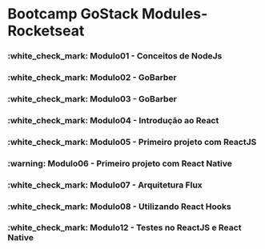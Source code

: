 <h1>Bootcamp GoStack Modules- Rocketseat</h1>

<h3>:white_check_mark: Modulo01 - Conceitos de NodeJs</h3>
<h3>:white_check_mark: Modulo02 - GoBarber</h3>
<h3>:white_check_mark: Modulo03 - GoBarber</h3>
<h3>:white_check_mark: Modulo04 - Introdução ao React</h3>
<h3>:white_check_mark: Modulo05 - Primeiro projeto com ReactJS</h3>
<h3>:warning: Modulo06 - Primeiro projeto com React Native</h3>
<h3>:white_check_mark: Modulo07 - Arquitetura Flux</h3>
<h3>:white_check_mark: Modulo08 - Utilizando React Hooks</h3>
<h3>:white_check_mark: Modulo12 - Testes no ReactJS e React Native</h3>
